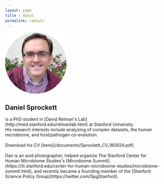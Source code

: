 ```yaml
---
layout: page
title : About
permalink: /about/
---
```


![Dan](/images/about_headshot.gif)


<h2>Daniel Sprockett</h2>
is a PhD student in [David Relman's Lab](http://med.stanford.edu/relmanlab.html) at Stanford University. <br>
His research interests include analyzing of complex datasets, the human microbiome, and host/pathogen co-evolution.<br>
<br>
Download his CV [here](/documents/Sprockett_CV_180924.pdf)<br>
<br>
Dan is an avid photographer, 
helped organize The Stanford Center for Human Microbiome Studies's [Microbiome Summit](https://iti.stanford.edu/center-for-human-microbiome-studies/microbiome-summit.html), 
and recently became a founding member of the [Stanford Science Policy Group](https://twitter.com/SpgStanford).
